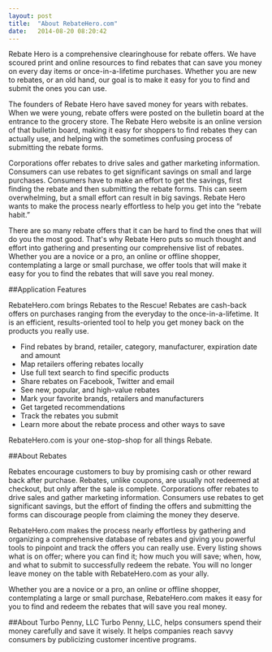 ```yaml
---
layout: post
title:  "About RebateHero.com"
date:   2014-08-20 08:20:42
---
```

Rebate Hero is a comprehensive clearinghouse for rebate offers. We have scoured print and online resources to find rebates that can save you money on every day items or once-in-a-lifetime purchases. Whether you are new to rebates, or an old hand, our goal is to make it easy for you to find and submit the ones you can use.

The founders of Rebate Hero have saved money for years with rebates. When we were young, rebate offers were posted on the bulletin board at the entrance to the grocery store. The Rebate Hero website is an online version of that bulletin board, making it easy for shoppers to find rebates they can actually use, and helping with the sometimes confusing process of submitting the rebate forms.

Corporations offer rebates to drive sales and gather marketing information. Consumers can use rebates to get significant savings on small and large purchases. Consumers have to make an effort to get the savings, first finding the rebate and then submitting the rebate forms. This can seem overwhelming, but a small effort can result in big savings. Rebate Hero wants to make the process nearly effortless to help you get into the “rebate habit.”

There are so many rebate offers that it can be hard to find the ones that will do you the most good. That's why Rebate Hero puts so much thought and effort into gathering and presenting our comprehensive list of rebates. Whether you are a novice or a pro, an online or offline shopper, contemplating a large or small purchase, we offer tools that will make it easy for you to find the rebates that will save you real money.

##Application Features

RebateHero.com brings Rebates to the Rescue! Rebates are cash-back offers on purchases ranging from the everyday to the once-in-a-lifetime. It is an efficient, results-oriented tool to help you get money back on the products you really use.

  - Find rebates by brand, retailer, category, manufacturer, expiration date and amount
  - Map retailers offering rebates locally
  - Use full text search to find specific products
  - Share rebates on Facebook, Twitter and email
  - See new, popular, and high-value rebates
  - Mark your favorite brands, retailers and manufacturers
  - Get targeted recommendations
  - Track the rebates you submit
  - Learn more about the rebate process and other ways to save

RebateHero.com is your one-stop-shop for all things Rebate.

##About Rebates

Rebates encourage customers to buy by promising cash or other reward back after purchase. Rebates, unlike coupons, are usually not redeemed at checkout, but only after the sale is complete. Corporations offer rebates to drive sales and gather marketing information. Consumers use rebates to get significant savings, but the effort of finding the offers and submitting the forms can discourage people from claiming the money they deserve.

RebateHero.com makes the process nearly effortless by gathering and organizing a comprehensive database of rebates and giving you powerful tools to pinpoint and track the offers you can really use. Every listing shows what is on offer; where you can find it;  how much you will save; when, how, and what to submit to successfully redeem the rebate. You will no longer leave money on the table with RebateHero.com as your ally.

Whether you are a novice or a pro, an online or offline shopper, contemplating a large or small purchase, RebateHero.com makes it easy for you to find and redeem the rebates that will save you real money.

##About Turbo Penny, LLC
Turbo Penny, LLC, helps consumers spend their money carefully and save it wisely. It helps companies reach savvy consumers by publicizing customer incentive programs.
